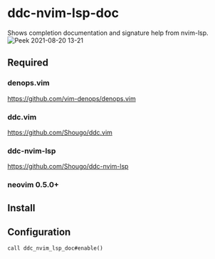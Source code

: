 # ddc-nvim-lsp-doc
Shows completion documentation and signature help from nvim-lsp.
![Peek 2021-08-20 13-21](https://user-images.githubusercontent.com/63794197/130178792-4173a7be-90f2-4130-a1c0-aeac8612ac1f.gif)

## Required

### denops.vim
https://github.com/vim-denops/denops.vim

### ddc.vim
https://github.com/Shougo/ddc.vim

### ddc-nvim-lsp
https://github.com/Shougo/ddc-nvim-lsp

### neovim 0.5.0+

## Install

## Configuration
``` vim
call ddc_nvim_lsp_doc#enable()
```
